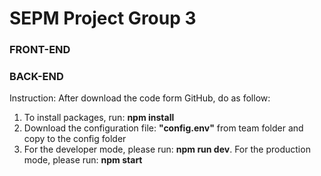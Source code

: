 # SEPM Project Group 3

### FRONT-END


### BACK-END
Instruction:
After download the code form GitHub, do as follow:
1. To install packages, run: **npm install**
2. Download the configuration file: **"config.env"** from team folder and copy to the config folder
3. For the developer mode, please run: **npm run dev**. For the production mode, please run: **npm start**
